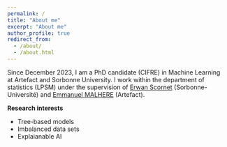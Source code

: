 ```yaml
---
permalink: /
title: "About me"
excerpt: "About me"
author_profile: true
redirect_from: 
  - /about/
  - /about.html
---
```

Since December 2023, I am a PhD candidate (CIFRE) in Machine Learning at Artefact and Sorbonne University. I work within the department of statistics (LPSM) under the supervision of [Erwan Scornet](https://erwanscornet.github.io/) (Sorbonne-Université) and [Emmanuel MALHERE](https://www.artefact.com/data-consulting-transformation/artefact-research-center/) (Artefact).

**Research interests**
- Tree-based models 
- Imbalanced data sets 
- Explaianable AI 
